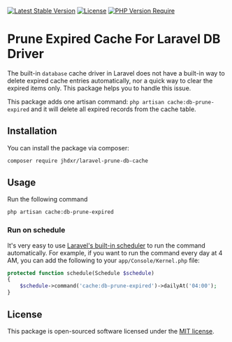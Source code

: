 [![Latest Stable Version](http://poser.pugx.org/jhdxr/laravel-prune-db-cache/v)](https://packagist.org/packages/jhdxr/laravel-prune-db-cache) 
[![License](http://poser.pugx.org/jhdxr/laravel-prune-db-cache/license)](https://packagist.org/packages/jhdxr/laravel-prune-db-cache) 
[![PHP Version Require](http://poser.pugx.org/jhdxr/laravel-prune-db-cache/require/php)](https://packagist.org/packages/jhdxr/laravel-prune-db-cache)

# Prune Expired Cache For Laravel DB Driver

The built-in `database` cache driver in Laravel does not have a built-in way to delete expired cache entries automatically, nor a quick way to clear the expired items only. This package helps you to handle this issue.

This package adds one artisan command: `php artisan cache:db-prune-expired` and it will delete all expired records from the cache table.


## Installation

You can install the package via composer:

```bash
composer require jhdxr/laravel-prune-db-cache
```


## Usage

Run the following command
```bash
php artisan cache:db-prune-expired
```


### Run on schedule
It's very easy to use [Laravel's built-in scheduler](https://laravel.com/docs/11.x/scheduling) to run the command automatically. For example, if you want to run the command every day at 4 AM, you can add the following to your `app/Console/Kernel.php` file:
```php
protected function schedule(Schedule $schedule)
{
    $schedule->command('cache:db-prune-expired')->dailyAt('04:00');
}
```


## License

This package is open-sourced software licensed under the [MIT license](LICENSE).
